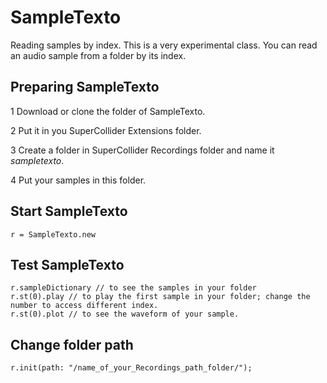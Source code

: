 # SampleTexto
Reading samples by index. This is a very experimental class. You can read an audio sample from a folder by its index.

## Preparing SampleTexto
1 Download or clone the folder of SampleTexto.

2 Put it in you SuperCollider Extensions folder.

3 Create a folder in SuperCollider Recordings folder and name it *sampletexto*.

4 Put your samples in this folder.

## Start SampleTexto
```
r = SampleTexto.new
```
## Test SampleTexto
```
r.sampleDictionary // to see the samples in your folder
r.st(0).play // to play the first sample in your folder; change the number to access different index.
r.st(0).plot // to see the waveform of your sample.
```
## Change folder path
```
r.init(path: "/name_of_your_Recordings_path_folder/");
```